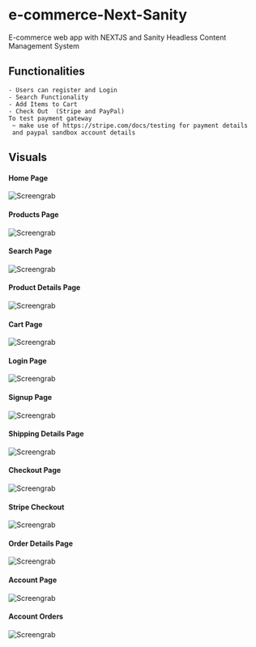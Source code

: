 # e-commerce-Next-Sanity
E-commerce web app with NEXTJS and Sanity Headless Content Management System


## Functionalities 

  ```
  - Users can register and Login
  - Search Functionality
  - Add Items to Cart
  - Check Out  (Stripe and PayPal) 
  To test payment gateway
   ~ make use of https://stripe.com/docs/testing for payment details
   and paypal sandbox account details
  ```
## Visuals

#### Home Page
![Screengrab](/screens/home.png) 



#### Products Page
![Screengrab](/screens/products.png) 



#### Search Page
![Screengrab](/screens/search.png) 




#### Product Details Page
![Screengrab](/screens/productdetails.png) 

#### Cart Page
![Screengrab](/screens/cart.png) 

#### Login Page
![Screengrab](/screens/login.png) 

#### Signup Page
![Screengrab](/screens/signup.png) 


#### Shipping Details Page
![Screengrab](/screens/shipdetails.png) 

#### Checkout Page
![Screengrab](/screens/checkout.png) 

#### Stripe Checkout 
![Screengrab](/screens/stripe.png) 

#### Order Details Page
![Screengrab](/screens/orderdetails.png) 

#### Account Page
![Screengrab](/screens/account.png) 

#### Account Orders
![Screengrab](/screens/account-orders.png) 

